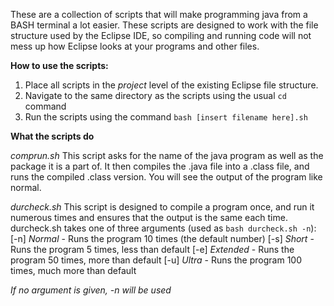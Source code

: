 These are a collection of scripts that will make programming java from a BASH terminal a lot easier.
These scripts are designed to work with the file structure used by the Eclipse IDE, so compiling and running
code will not mess up how Eclipse looks at your programs and other files.

**How to use the scripts:**
1. Place all scripts in the *project* level of the existing Eclipse file structure.
2. Navigate to the same directory as the scripts using the usual `cd` command
3. Run the scripts using the command `bash [insert filename here].sh`

**What the scripts do**

*comprun.sh*
This script asks for the name of the java program as well as the package it is a part of. It then compiles the .java file into a .class file, and runs the compiled .class version. You will see the output of the program like normal.

*durcheck.sh*
This script is designed to compile a program once, and run it numerous times and ensures that the output is the same each time.
durcheck.sh takes one of three arguments (used as `bash durcheck.sh -n`):
    [-n] *Normal* - Runs the program 10 times (the default number)
    [-s] *Short* - Runs the program 5 times, less than default
    [-e] *Extended* - Runs the program 50 times, more than default
    [-u] *Ultra* - Runs the program 100 times, much more than default
    
*If no argument is given, -n will be used*
